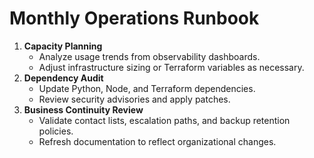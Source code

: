 # Monthly Operations Runbook

1. **Capacity Planning**
   - Analyze usage trends from observability dashboards.
   - Adjust infrastructure sizing or Terraform variables as necessary.
2. **Dependency Audit**
   - Update Python, Node, and Terraform dependencies.
   - Review security advisories and apply patches.
3. **Business Continuity Review**
   - Validate contact lists, escalation paths, and backup retention policies.
   - Refresh documentation to reflect organizational changes.
